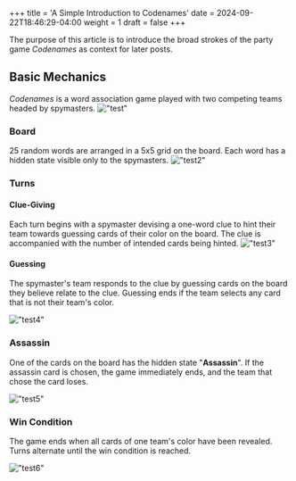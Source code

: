 +++
title = 'A Simple Introduction to Codenames'
date = 2024-09-22T18:46:29-04:00
weight = 1
draft = false
+++


The purpose of this article is to introduce the broad strokes of the party game *Codenames* as context for later posts.

## Basic Mechanics

*Codenames* is a word association game played with two competing teams headed by spymasters. !["test"](/img/example22.png)

### Board

25 random words are arranged in a 5x5 grid on the board. Each word has a hidden state visible only to the spymasters. 
!["test2"](/img/example24.png)

### Turns

#### Clue-Giving

Each turn begins with a spymaster devising a one-word clue to hint their team towards guessing cards of their color on the board. The clue is accompanied with the number of intended cards being hinted.
!["test3"](/img/example25.png)

#### Guessing

The spymaster's team responds to the clue by guessing cards on the board they believe relate to the clue. Guessing ends if the team selects any card that is not their team's color.

!["test4"](/img/example21.png) 

### Assassin

One of the cards on the board has the hidden state "**Assassin**". If the assassin card is chosen, the game immediately ends, and the team that chose the card loses.

!["test5"](/img/example26.png)

### Win Condition

The game ends when all cards of one team's color have been revealed. Turns alternate until the win condition is reached.

!["test6"](/img/example27.png)
